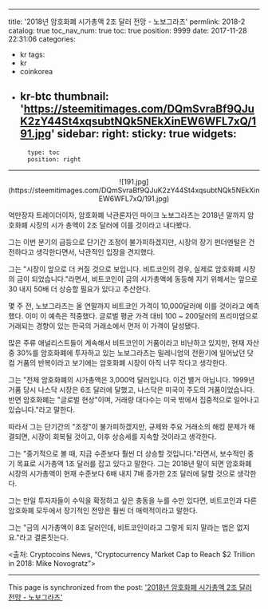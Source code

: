 
---
title: '2018년 암호화폐 시가총액 2조 달러 전망 - 노보그라츠'
permlink: 2018-2
catalog: true
toc_nav_num: true
toc: true
position: 9999
date: 2017-11-28 22:31:06
categories:
- kr
tags:
- kr
- coinkorea
- kr-btc
thumbnail: 'https://steemitimages.com/DQmSvraBf9QJuK2zY44St4xqsubtNQk5NEkXinEW6WFL7xQ/191.jpg'
sidebar:
    right:
        sticky: true
widgets:
    -
        type: toc
        position: right
---


<center>
![191.jpg](https://steemitimages.com/DQmSvraBf9QJuK2zY44St4xqsubtNQk5NEkXinEW6WFL7xQ/191.jpg)
</center>

억만장자 트레이더이자, 암호화폐 낙관론자인 마이크 노보그라츠는 2018년 말까지 암호화폐 시장의 시가 총액이 2조 달러에 이를 것이라고 내다봤다.

그는 이번 분기의 급등으로 단기간 조정이 불가피하겠지만, 시장의 장기 펀더멘털은 건전하다고 생각한다면서, 낙관적인 입장을 견지했다. 

그는 "시장이 앞으로 더 커질 것으로 보입니다.  비트코인의 경우, 실제로 암호화폐 시장의 금이 되었습니다."라면서, 비트코인이 금의 시가총액에 동등해 지기 위해서는 앞으로 30 내지 50배 더 상승할 필요가 있다고 추산한다.  

몇 주 전, 노보그라츠는 올 연말까지 비트코인 가격이 10,000달러에 이를 것이라고 예측했다.  이미 이 예측은 적중했다.  글로벌 평균 가격 대비 100 ~ 200달러의 프리미엄으로 거래되는 경향이 있는 한국의 거래소에서 먼저 이 가격이 달성됐다. 

많은 주류 애널리스트들이 계속해서 비트코인이 거품이라고 비난하고 있지만, 현재 자산 중 30%를 암호화폐에 투자하고 있는 노보그라츠는 밀레니엄의 전환기에 일어났던 닷컴 거품의 반복이라고 보기에는 암호화폐 시장이 아직 너무 작다고 생각한다. 

그는 "전체 암호화폐의 시가총액은 3,000억 달러입니다. 이건 별거 아닙니다.  1999년 거품 당시 나스닥 시장은 6조 달러에 달했고, 나스닥은 미국이 주도의 거품이었습니다.  반면 암호화폐는 "글로벌 현상"이며, 거래량 대다수는 미국 밖에서 집중적으로 일어나고 있습니다."라고 말한다.

따라서 그는 단기간의 "조정"이 불가피하겠지만, 규제와 주요 거래소의 해킹 문제가 해결되면, 시장이 회복될 것이고, 이후 상승세를 지속할 것이라고 생각한다. 

그는 "중기적으로 볼 때, 지금 수준보다 훨씬 더 상승할 것입니다."라면서, 보수적인 중기 목표로 시가총액 1조 달러를 잡고 있다고 말한다. 그는 2018년 말이 되면 암호화폐 시장의 시가총액이 현재 수준보다 6배 내지 7배 증가한 2조 달러에 달할 것으로 생각한다. 

그는 만일 투자자들이 수익을 확정하고 싶은 충동을 누를 수만 있다면, 비트코인과 다른 암호화폐 모두에서 장기적인 전망은 훨씬 더 매력적이라고 말한다.

그는 "금의 시가총액이 8조 달러인데,  비트코인이라고 그렇게 되지 말라는 법은 없지요."라고 결론짓는다. 

<출처: Cryptocoins News, “Cryptocurrency Market Cap to Reach $2 Trillion in 2018: Mike Novogratz”>

- - -

This page is synchronized from the post: ['2018년 암호화폐 시가총액 2조 달러 전망 - 노보그라츠'](https://steemit.com/@pius.pius/2018-2)
